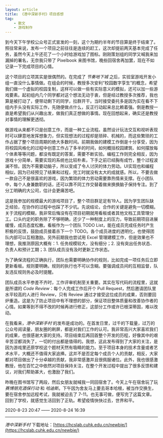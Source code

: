 ```yaml
---
layout: article
title: 《港中深新手村》项目感想
tag:
    - 散文
    - 游戏制作
---
```


到今天下午学校公众号正式宣发的一刻，这个为期约半年的节目算是终于结束了。照往常来说，发布一个项目之前往往是连续的赶工，这次却提前两天基本完成了任务，虽然今天上午还花了一个小时给游戏加了图标。刚刚策划组的同学又喊我来加漏掉的署名，无奈我只带了 Pixelbook 来图书馆，晚些回宿舍再加罢，现在不如记录一下完成项目的心情。

<!--more-->

这个项目的立项其实是很偶然的。在完成了 *节奏地下城* 之后，实验室游戏开发小组一直没什么事情做。在组会的时候，教授多次安利“校园数字孪生”的概念，希望我们做一个虚拟的校园复制，这样可以做一些有实际意义的模拟，还可以加一些游戏要素。起初组内几个同学都对这个想法无动于衷，但是经过教授多次推荐，我也算是被打动了，便带动剩下的同学，拉群开干。当时接受委托多是因为实在看不下组内手头没有实际工作，先随便做点什么，反正行动起来总比赖着强。倒是教授一直是希望我们从兴趣出发，做我们真正想做的事情。现在回想起来，确实还是教授对事情的理解更透彻。

做游戏从来都不只是创意工作，而是一种工业流程。虽然设计玩法交互和视听表现时可以肆意地发挥想象力，但实现想法的过程却是琐碎、机械的，而这些繁琐的工作占据了整个项目周期的绝大多数时间。前期我做的建模工作倒是十分享受，因为将校园风格化的过程中创意工作占了多半的时间，如何概括校园建筑、如何摆放每个体素等等问题，都没有既定的答案，需要不断实验。编程工作则完全相反，因为游戏十分简单，需要实现的系统也比较朴素，下手之前已经胸有成竹，整个过程波澜不惊。因为不需要动脑子，所以变成了令人讨厌的体力劳动。UI实现也和编程相似，因为已经预见了结果和过程，完工时就没有太大的成就感。所以，不要去做一款自己不是很喜欢的游戏，因为繁琐的体力劳动需要靠热情来支撑。在小团队中，每个人身兼数职的话，还可以靠不同工作交替着做来换换脑子保持专注。到了分工明确的大公司，估计会更痛苦吧。

这是我参加的规模最大的游戏项目了，整个项目群足足有19人。因为学生团队缺乏经验，在协作的过程中也踩了不少坑。先说结论，合作的关键是避免一切模糊。关于流程的模糊，我非常后悔没有在项目初期就用看板或者其他文档工具管理分工。口头约定的职务除了不够明确，还少了一种制度上的压力，导致前期项目进展缓慢，成员态度松散。看板作为一个团队 TODO List，能在成员完成任务时产生积极的反馈，鼓励成员接着杀下一个 TODO。各个成员进度的透明化，也使得团队内部可以互相激励。另外前期我也尝试用 Excel 管理建模工作，但是效果也不理想，我推测原因大概有：1. 任务规模较大，没有细分；2. 没有突出任务状态、负责人和预计工期；3. 团队成员没有及时更新工作状态。

为了确保流程的正确执行，团队也需要明确协作的规则，比如完成一项任务后立即更新看板。规则要明确，规则的执行也不可以含糊。要强调成员间的互相监督，队友违反规则务必及时提醒。

团队成员水平参差不齐时，工作评审机制至关重要。其实在写代码的流程里，这就是所谓的 *Code Review*：每个人完成工作后开个 Pull Request，然后邀请团队里水平较高的人进行 Review，只有 Review 通过才接受这位成员的成果，否则要回炉重造。这是为了防止项目中有不理想的部分，保证项目整体质量和改善协作者的心情。如果等到不得不改的时候再进行修正，这部分工作或许已根深蒂固，难以改动。

在我看来，*港中深新手村* 的发布是成功的。在首发日里，过千的下载量，过万的公众号阅读量，朋友圈的刷屏，都是对我们工作的认可。我非常高兴大家喜欢我们的成果，也很感谢大家的支持。项目结束后再回首整个开发的历程，好像其中的艰辛苦涩都消失了，一切的付出都是值得的。我想，这此发布得到了大家的关注，是因为游戏里还原学校这个题材天然有吸睛的能力。至于项目本身的技术含量或者艺术水平，大概还不值得大家追捧。这并不是否定每个成员个人的贡献，相反，大家都对项目做出了十分卓越的贡献，我非常感激并且很佩服诸位。此外，我也很感激教授，他在百忙之中依然对项目保持关注，在整个开发过程中提出了很多反馈和建议，对我们帮助甚大，也激励了我们。

昨晚在图书馆写了两段，然后女朋友就喊我一同回宿舍了。今天上午在宿舍玩了玩 *赛博朋克酒保行动* 和 *哈迪斯*。下午因为舍友马上要去哥本哈根，被当作交换生，要在宿舍参加远程考试，我就被迫去了 7-11。也无事可做，便写完了这篇文章。回到了学校，就感觉生活回到了正轨。希望疫情快快过去，世界和平。

2020-8-23 20:47 —— 2020-8-24 16:39

---

*港中深新手村* 下载地址：[https://hcslab.cuhk.edu.cn/newbie/](https://hcslab.cuhk.edu.cn/newbie/)